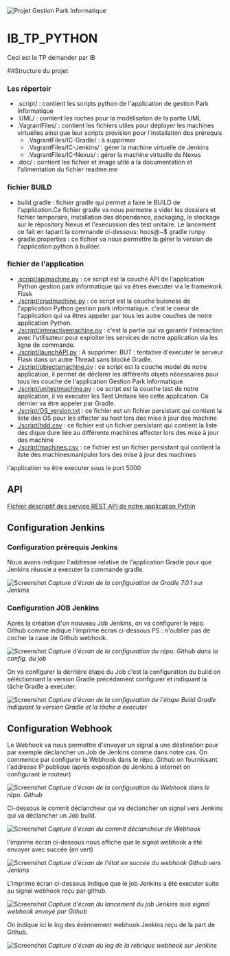 ![Projet Gestion Park Informatique](doc/banner.PNG)

# IB_TP_PYTHON
Ceci est le TP demander par IB

##Structure du projet 
### Les répertoir 
- .script/ : contient les scripts python de l'application de gestion Park Informatique
- .UML/ : contient les roches pour la modélisation de la partie UML
- .VagrantFiles/ : contient les fichiers utiles pour déployer les machines virtuelles ainsi que leur scripts provision pour l'installation des prérequis
  - .VagrantFiles/IC-Gradle/ : à supprimer
  - .VagrantFiles/IC-Jenkins/ : gérer la machine virtuelle de Jenkins
  - .VagrantFiles/IC-Nexus/ : gérer la machine virtuelle de Nexus 
- .doc/ : contient les fichier et image utile a la documentation et l'alimentation du fichier readme.me
### fichier BUILD
- build.gradle : fichier gradle qui permet a faire le BUILD de l'application.Ce fichier gradle va nous permetre a vider les dossiers et fichier temporaire, installation des dépendance, packaging, le stockage sur le répository Nexus et l'execussion des test unitaire. Le lancement ce fait en tapant la commande ci-dessous:
hoos@~$ gradle runpy 
- gradle.properties : ce fichier va nous permettre la gérer la version de l'application python à builder.
### fichier de l'application
- [.script/apimachine.py](script/apimachine.py) : ce script est la couche API de l'application Python gestion park informatique qui va êtres éxecuter via le framework Flask
- [./script/crudmachine.py](./script/crudmachine.py) : ce script est la couche buisness de l'application Python gestion park informatique. c'est le coeur de l'application qui va êtres appeler par tous les autre couches de notre application Python.
- [./script/interactivemachine.py](./script/interactivemachine.py) : c'est la partie qui va garantir l'interaction avec l'utilisateur pour exploiter les services de notre application via les ligne de commande.
- [./script/launchAPI.py](./script/launchAPI.py) : A supprimer. BUT : tentative d'executer le serveur Flask dans un autre Thread sans blocké Gradle.
- [./script/objectsmachine.py](./script/objectsmachine.py) : ce script est la couche model de notre application, il permet de déclarer les différents objets nécessaires pour tous les couche de l'application Gestion Park Informatique 
- [./script/unitestmachine.py](./script/unitestmachine.py) : ce script est la couche test de notre application, il va executer les Test Unitaire liée cette application. Ce dérnier va être appeler par Gradle.
- [./script/OS_version.txt](./script/OS_version.txt) : ce fichier est un fichier persistant qui contient la liste des OS pour les affecter au host lors des mise à jour des machine
- [./script/hdd.csv](./script/hdd.csv) : ce fichier est un fichier persistant qui contient la liste des dique dure liée au différente machines affecter lors des mise à jour des machine
- [./script/machines.csv](./script/machines.csv) : ce fichier est un fichier persistant qui contient la liste des machinesmanipuler lors des mise à jour des machines

l'application va être executer sous le port 5000

## API
[Fichier déscriptif des service REST API de notre application Pythin](doc/export_postman_python_TP.json)


## Configuration Jenkins

### Configuration prérequis Jenkins
Nous avons indiquer l'addresse relative de l'application Gradle pour que Jenkins réussie a executer la commande gradle.

![Screenshot](doc/jenkins_config_gradle.png)
*Capture d'écran de la configuration de Gradle 7.0.1 sur Jenkins*

### Configuration JOB Jenkins
Aprés la création d'un nouveau Job Jenkins, on va configurer le répo. Github comme indique l'imprime écran ci-dessous
PS : n'oublier pas de cocher la case de Github webhook.

![Screenshot](doc/jenkins_config_git.png)
*Capture d'écran de la configuration du répo. Github dans la config. du job*

On va configurer la dérniére étape du Job c'est la configuration du build on séléctionnant la version Gradle précédament configurer et indiquant la tâche Gradle a executer. 

![Screenshot](doc/jenkins_config_build.png)
*Capture d'écran de la configuration de l'étape Build Gradle indiquant la version Gradle et la tâche a executer*

## Configuration Webhook

Le Webhook va nous permettre d'envoyer un signal a une déstination pour par exemple déclancher un Job de Jenkins comme dans notre cas.
On commence par configurer le Webhook dans le répo. Github on fournissant l'addresse IP publique (aprés exposition de Jenkins à internet on configurant le routeur)

![Screenshot](doc/webhook_github.png)
*Capture d'écran de la configuration du Webhook dans le répo. Github*

Ci-dessous le commit déclancheur qui va déclancher un signal vers Jenkins qui va déclancher un Job build.

![Screenshot](doc/webhook_github_commit_declencheur.png)
*Capture d'écran du commit déclancheur de Webhook*

l'imprime écran ci-dessous nous affiche que le signal webhook a été envoyer avec succée (en vert)

![Screenshot](doc/webhook_github_success.png)
*Capture d'écran de l'état en succée du webhook Github vers Jenkins*

L'imprime écran ci-dessous indique que le job Jenkins a été executer suite au signal webhook reçu par github.

![Screenshot](doc/webhook_jenkins_lunched.png)
*Capture d'écran du lancement du job Jenkins suis signal webhook envoyé par Github*

On indique ici le log des événnement webhook Jenkins reçu de la part de Github.

![Screenshot](doc/webhook_jenkins_preuve.png)
*Capture d'écran du log de la rebrique webhook sur Jenkins*
